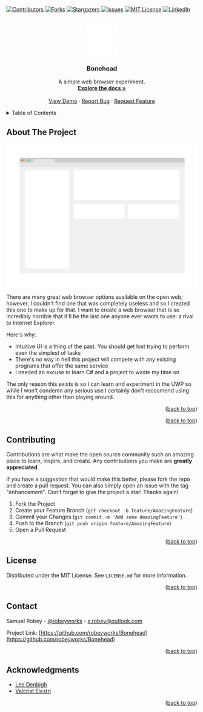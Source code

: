 <div id="top"></div>
<!--
*** Thanks for checking out the Best-README-Template. If you have a suggestion
*** that would make this better, please fork the repo and create a pull request
*** or simply open an issue with the tag "enhancement".
*** Don't forget to give the project a star!
*** Thanks again! Now go create something AMAZING! :D
-->



<!-- PROJECT SHIELDS -->
<!--
*** I'm using markdown "reference style" links for readability.
*** Reference links are enclosed in brackets [ ] instead of parentheses ( ).
*** See the bottom of this document for the declaration of the reference variables
*** for contributors-url, forks-url, etc. This is an optional, concise syntax you may use.
*** https://www.markdownguide.org/basic-syntax/#reference-style-links
-->
[![Contributors][contributors-shield]][contributors-url]
[![Forks][forks-shield]][forks-url]
[![Stargazers][stars-shield]][stars-url]
[![Issues][issues-shield]][issues-url]
[![MIT License][license-shield]][license-url]
[![LinkedIn][linkedin-shield]][linkedin-url]



<!-- PROJECT LOGO -->
<br />
<div align="center">
  <a href="https://github.com/robeyworks/Bonehead">
    <img src="images/icon.png" alt="Logo" width="80" height="80"> <!-- Skull by Gilad Sotil from NounProject.com-->
  </a>

<h3 align="center">Bonehead</h3>

  <p align="center">
    A simple web browser experiment.
    <br />
    <a href="https://github.com/robeyworks/Bonehead"><strong>Explore the docs »</strong></a>
    <br />
    <br />
    <a href="https://github.com/robeyworks/Bonehead">View Demo</a>
    ·
    <a href="https://github.com/robeyworks/Bonehead/issues">Report Bug</a>
    ·
    <a href="https://github.com/robeyworks/Bonehead/issues">Request Feature</a>
  </p>
</div>



<!-- TABLE OF CONTENTS -->
<details>
  <summary>Table of Contents</summary>
  <ol>
    <li>
      <a href="#about-the-project">About The Project</a>
      <!--<ul>
        <li><a href="#built-with">Built With</a></li>
      </ul>-->
    </li>
   <!-- <li>
      <a href="#getting-started">Getting Started</a>
      <ul>
        <li><a href="#prerequisites">Prerequisites</a></li>
        <li><a href="#installation">Installation</a></li>
      </ul>
    </li>
    <li><a href="#usage">Usage</a></li>
    <li><a href="#roadmap">Roadmap</a></li>-->
    <li><a href="#contributing">Contributing</a></li>
    <li><a href="#license">License</a></li>
    <li><a href="#contact">Contact</a></li>
    <li><a href="#acknowledgments">Acknowledgments</a></li>
  </ol>
</details>



<!-- ABOUT THE PROJECT -->
## About The Project

[![Product Name Screen Shot][product-screenshot]](https://example.com)

There are many great web browser options available on the open web; however, I couldn't find one that was completely useless and so I created this one to make up for that. I want to create a web browser that is so incredibly horrible that it'll be the last one anyone ever wants to use: a rival to Internet Explorer.

Here's why:
* Intuitive UI is a thing of the past. You should get lost trying to perform even the simplest of tasks
* There's no way in hell this project will compete with any existing programs that offer the same service
* I needed an excuse to learn C# and a project to waste my time on

The only reason this exists is so I can learn and experiment in the UWP so while I won't condemn any serious use I certainly don't reccomend using this for anything other than playing around.
<!--You may also suggest changes by forking this repo and creating a pull request or opening an issue. Thanks to all the people have contributed to expanding this project!-->

<p align="right">(<a href="#top">back to top</a>)</p>




<!--### Built With

* [Much Confusion]()
<!--* [Next.js](https://nextjs.org/)
* [React.js](https://reactjs.org/)
* [Vue.js](https://vuejs.org/)
* [Angular](https://angular.io/)
* [Svelte](https://svelte.dev/)
* [Laravel](https://laravel.com)
* [Bootstrap](https://getbootstrap.com)
* [JQuery](https://jquery.com)-->

<p align="right">(<a href="#top">back to top</a>)</p>




<!-- GETTING STARTED -->
<!--## Getting Started

This is an example of how you may give instructions on setting up your project locally.
To get a local copy up and running follow these simple example steps.

### Prerequisites

This is an example of how to list things you need to use the software and how to install them.
* npm
  ```sh
  npm install npm@latest -g
  ```

### Installation

1. Get a free API Key at [https://example.com](https://example.com)
2. Clone the repo
   ```sh
   git clone https://github.com/robeyworks/Bonehead.git
   ```
3. Install NPM packages
   ```sh
   npm install
   ```
4. Enter your API in `config.js`
   ```js
   const API_KEY = 'ENTER YOUR API';
   ```

<p align="right">(<a href="#top">back to top</a>)</p>
-->


<!-- USAGE EXAMPLES -->
<!--## Usage

Use this space to show useful examples of how a project can be used. Additional screenshots, code examples and demos work well in this space. You may also link to more resources.

_For more examples, please refer to the [Documentation](https://example.com)_

<p align="right">(<a href="#top">back to top</a>)</p>
-->


<!-- ROADMAP -->
<!--## Roadmap

- [ ] Feature 1
- [ ] Feature 2
- [ ] Feature 3
    - [ ] Nested Feature

See the [open issues](https://github.com/robeyworks/Bonehead/issues) for a full list of proposed features (and known issues).

<p align="right">(<a href="#top">back to top</a>)</p>
-->


<!-- CONTRIBUTING -->
## Contributing

Contributions are what make the open source community such an amazing place to learn, inspire, and create. Any contributions you make are **greatly appreciated**.

If you have a suggestion that would make this better, please fork the repo and create a pull request. You can also simply open an issue with the tag "enhancement".
Don't forget to give the project a star! Thanks again!

1. Fork the Project
2. Create your Feature Branch (`git checkout -b feature/AmazingFeature`)
3. Commit your Changes (`git commit -m 'Add some AmazingFeature'`)
4. Push to the Branch (`git push origin feature/AmazingFeature`)
5. Open a Pull Request

<p align="right">(<a href="#top">back to top</a>)</p>



<!-- LICENSE -->
## License

Distributed under the MIT License. See `LICENSE.md` for more information.

<p align="right">(<a href="#top">back to top</a>)</p>



<!-- CONTACT -->
## Contact

Samuel Robey - [@robeyworks](https://twitter.com/robeyworks) - s.robey@outlook.com

Project Link: [https://github.com/robeyworks/Bonehead](https://github.com/robeyworks/Bonehead)

<p align="right">(<a href="#top">back to top</a>)</p>



<!-- ACKNOWLEDGMENTS -->
## Acknowledgments

* [Lee Denbigh](https://www.buymeacoffee.com/leedenbigh)
* [Valcrist Elestri](https://na.finalfantasyxiv.com/lodestone/character/2805418/)

<p align="right">(<a href="#top">back to top</a>)</p>



<!-- MARKDOWN LINKS & IMAGES -->
<!-- https://www.markdownguide.org/basic-syntax/#reference-style-links -->
[contributors-shield]: https://img.shields.io/github/contributors/robeyworks/Bonehead.svg?style=for-the-badge
[contributors-url]: https://github.com/robeyworks/Bonehead/graphs/contributors
[forks-shield]: https://img.shields.io/github/forks/robeyworks/Bonehead.svg?style=for-the-badge
[forks-url]: https://github.com/robeyworks/Bonehead/network/members
[stars-shield]: https://img.shields.io/github/stars/robeyworks/Bonehead.svg?style=for-the-badge
[stars-url]: https://github.com/robeyworks/Bonehead/stargazers
[issues-shield]: https://img.shields.io/github/issues/robeyworks/Bonehead.svg?style=for-the-badge
[issues-url]: https://github.com/robeyworks/Bonehead/issues
[license-shield]: https://img.shields.io/github/license/robeyworks/Bonehead.svg?label=license&style=for-the-badge
[license-url]: https://github.com/robeyworks/Bonehead/blob/master/LICENSE.md
[linkedin-shield]: https://img.shields.io/badge/-LinkedIn-black.svg?style=for-the-badge&logo=linkedin&colorB=555
[linkedin-url]: https://linkedin.com/in/robeyworks
[product-screenshot]: images/screenshot.png
